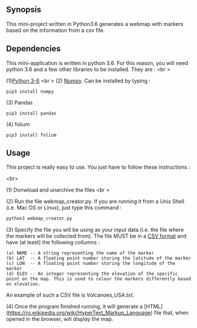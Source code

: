 ## Synopsis

This mini-project written in Python3.6 generates a webmap with markers based on the information from a csv file.

## Dependencies

This mini-application is written in python 3.6. For this reason, you will need python 3.6 and a few other libraries to be installed. They are : 
<br \>

(1)[Python 3-6](https://www.python.org/downloads/release/python-360/)
<br \>
(2) [Numpy](http://www.numpy.org/). Can be installed by typing : 

```
pip3 install numpy    
```

(3) Pandas 
```
pip3 install pandas
```
(4) folium 
```
pip3 install folium
```

## Usage

This project is really easy to use. You just have to follow these instructions : 

<br\>

(1) Donwload and unarchive the files <br \>

(2) Run the file webmap_creator.py. If you are running it from a Unix Shell (i.e. Mac OS or Linux), just type this command :  

```bash
python3 webmap_creator.py
```

(3) Specify the file you will be using as your input data (i.e. the file where the markers will be collected from). The file MUST be in a [CSV format](https://en.wikipedia.org/wiki/Comma-separated_value ) and have (at least) the following collumns : 

```
(a) NAME -- A string representing the name of the marker
(b) LAT  -- A floating point number storing the latitude of the marker
(c) LON  -- A floating point number storing the longitude of the marker
(d) ELEV -- An integer representing the elevation of the specific point on the map. This is used to colour the markers differently based on elevation.
```

An example of such a CSV file is Volcanoes_USA.txt. 

(4) Once the program finished running, it will generate a [HTML] (https://ro.wikipedia.org/wiki/HyperText_Markup_Language) file that, when opened in the browser, will display the map. 


